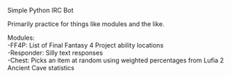 Simple Python IRC Bot

Primarily practice for things like modules and the like.

Modules:  
    -FF4P: List of Final Fantasy 4 Project ability locations  
    -Responder: Silly text responses  
    -Chest: Picks an item at random using weighted percentages from Lufia 2 Ancient Cave statistics  
